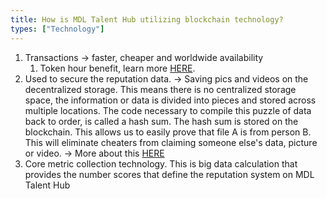 ```yaml
---
title: How is MDL Talent Hub utilizing blockchain technology?
types: ["Technology"]
---
```

1. Transactions -> faster, cheaper and worldwide availability
	1. Token hour benefit, learn more <a href="https://mdl.wtf/en/2018-05-06-what-is-the-mdl-token-hour-economy/" target="_blank">HERE</a>.
2. Used to secure the reputation data. -> Saving pics and videos on the decentralized storage. This means there is no centralized storage space, the information or data is divided into pieces and stored across multiple locations. The code necessary to compile this puzzle of data back to order, is called a hash sum. The hash sum is stored on the blockchain. This allows us to easily prove that file A is from person B. This will eliminate cheaters from claiming someone else's data, picture or video. -> More about this <a href = "https://mdl.wtf/en/2017-12-05-how-mdl-secures-reputation/" target = "_blank">HERE</a>
3. Core metric collection technology. This is big data calculation that provides the number scores that define the reputation system on MDL Talent Hub
